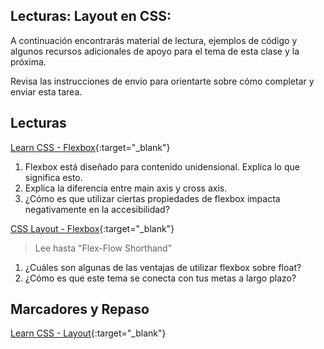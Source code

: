 ﻿## Lecturas: Layout en CSS:

A continuación encontrarás material de lectura, ejemplos de código y algunos recursos adicionales de apoyo para el tema de esta clase y la próxima.

Revisa las instrucciones de envío para orientarte sobre cómo completar y enviar esta tarea.

## Lecturas

[Learn CSS - Flexbox](https://web.dev/learn/css/flexbox/){:target="_blank"}

1. Flexbox está diseñado para contenido unidensional. Explica lo que significa esto.
1. Explica la diferencia entre main axis y cross axis.
1. ¿Cómo es que utilizar ciertas propiedades de flexbox impacta negativamente en la accesibilidad?

[CSS Layout - Flexbox](https://developer.mozilla.org/en-US/docs/Learn/CSS/CSS_layout/Flexbox){:target="_blank"}
> Lee hasta "Flex-Flow Shorthand"

1. ¿Cuáles son algunas de las ventajas de utilizar flexbox sobre float?
1. ¿Cómo es que este tema se conecta con tus metas a largo plazo?

## Marcadores y Repaso

[Learn CSS - Layout](https://web.dev/learn/css/layout/){:target="_blank"}

<!--
## Recursos adicionales

### Videos
 -->
